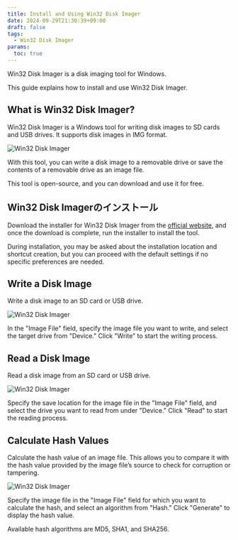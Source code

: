 ```yaml
---
title: Install and Using Win32 Disk Imager
date: 2024-09-29T21:30:39+09:00
draft: false
tags:
  - Win32 Disk Imager
params:
  toc: true
---
```


Win32 Disk Imager is a disk imaging tool for Windows.

This guide explains how to install and use Win32 Disk Imager.

## What is Win32 Disk Imager?

Win32 Disk Imager is a Windows tool for writing disk images to SD cards and USB drives. It supports disk images in IMG format.

![Win32 Disk Imager](images/win32-disk-imager.webp)

With this tool, you can write a disk image to a removable drive or save the contents of a removable drive as an image file.

This tool is open-source, and you can download and use it for free.

## Win32 Disk Imagerのインストール

Download the installer for Win32 Disk Imager from the [official website](https://sourceforge.net/projects/win32diskimager/), and once the download is complete, run the installer to install the tool.

During installation, you may be asked about the installation location and shortcut creation, but you can proceed with the default settings if no specific preferences are needed.

## Write a Disk Image

Write a disk image to an SD card or USB drive.

![Win32 Disk Imager](images/win32-disk-imager-write.webp)

In the "Image File" field, specify the image file you want to write, and select the target drive from "Device." Click "Write" to start the writing process.

## Read a Disk Image

Read a disk image from an SD card or USB drive.

![Win32 Disk Imager](images/win32-disk-imager-read.webp)

Specify the save location for the image file in the "Image File" field, and select the drive you want to read from under "Device." Click "Read" to start the reading process.

## Calculate Hash Values

Calculate the hash value of an image file. This allows you to compare it with the hash value provided by the image file’s source to check for corruption or tampering.

![Win32 Disk Imager](images/win32-disk-imager-hash.webp)

Specify the image file in the "Image File" field for which you want to calculate the hash, and select an algorithm from "Hash." Click "Generate" to display the hash value.

Available hash algorithms are MD5, SHA1, and SHA256.
